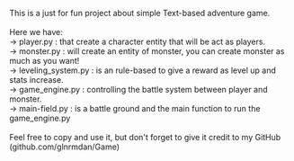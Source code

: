 This is a just for fun project about simple Text-based adventure game. <br>
<br>
Here we have: <br>
-> player.py : that create a character entity that will be act as players. <br>
-> monster.py : will create an entity of monster, you can create monster as much as you want! <br>
-> leveling_system.py : is an rule-based to give a reward as level up and stats increase. <br>
-> game_engine.py : controlling the battle system between player and monster. <br>
-> main-field.py : is a battle ground and the main function to run the game_engine.py <br>
<br>
Feel free to copy and use it, but don't forget to give it credit to my GitHub (github.com/glnrmdan/Game)
